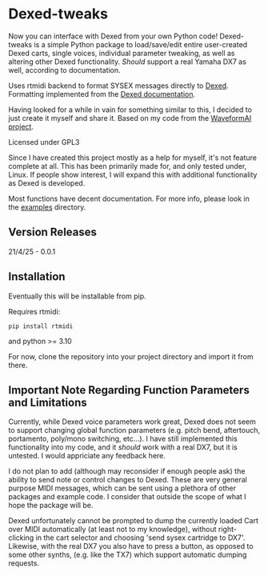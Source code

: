# Dexed-tweaks

Now you can interface with Dexed from your own Python code! Dexed-tweaks is a simple Python package to load/save/edit entire user-created Dexed carts, single voices, individual parameter tweaking, as well as altering other Dexed functionality. *Should* support a real Yamaha DX7 as well, according to documentation.

Uses rtmidi backend to format SYSEX messages directly to [Dexed](https://github.com/asb2m10/dexed/tree/master). Formatting implemented from the [Dexed documentation](https://github.com/asb2m10/dexed/blob/master/Documentation/sysex-format.txt).

Having looked for a while in vain for something similar to this, I decided to just create it myself and share it. Based on my code from the [WaveformAI project](https://waveformai.wm.edu).

Licensed under GPL3

Since I have created this project mostly as a help for myself, it's not feature complete at all. This has been primarily made for, and only tested under, Linux. If people show interest, I will expand this with additional functionality as Dexed is developed. 

Most functions have decent documentation. For more info, please look in the [examples](examples) directory.

## Version Releases
21/4/25 - 0.0.1


## Installation
Eventually this will be installable from pip.

Requires rtmidi:

```pip install rtmidi```

and python >= 3.10

For now, clone the repository into your project directory and import it from there.

## Important Note Regarding Function Parameters and Limitations
Currently, while Dexed voice parameters work great, Dexed does not seem to support changing global function parameters (e.g. pitch bend, aftertouch, portamento, poly/mono switching, etc...). I have still implemented this functionality into my code, and it *should* work with a real DX7, but it is untested. I would appriciate any feedback here.

I do not plan to add (although may reconsider if enough people ask) the ability to send note or control changes to Dexed. These are very general purpose MIDI messages, which can be sent using a plethora of other packages and example code. I consider that outside the scope of what I hope the package will be.

Dexed unfortunately cannot be prompted to dump the currently loaded Cart over MIDI automatically (at least not to my knowledge), without right-clicking in the cart selector and choosing 'send sysex cartridge to DX7'. Likewise, with the real DX7 you also have to press a button, as opposed to some other synths, (e.g. like the TX7) which support automatic dumping requests.
